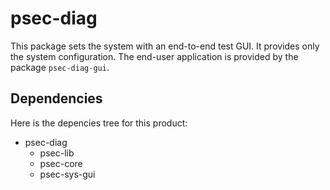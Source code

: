 # psec-diag

This package sets the system with an end-to-end test GUI. It provides only the system configuration. 
The end-user application is provided by the package `psec-diag-gui`.

## Dependencies

Here is the depencies tree for this product:

- psec-diag
  - psec-lib 
  - psec-core 
  - psec-sys-gui
